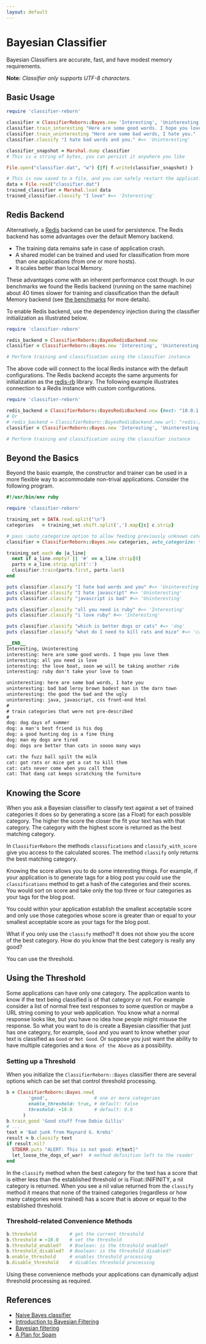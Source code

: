 ```yaml
---
layout: default
---
```


# Bayesian Classifier

Bayesian Classifiers are accurate, fast, and have modest memory requirements.

**Note:** *Classifier only supports UTF-8 characters.*

## Basic Usage

```ruby
require 'classifier-reborn'

classifier = ClassifierReborn::Bayes.new 'Interesting', 'Uninteresting'
classifier.train_interesting "Here are some good words. I hope you love them."
classifier.train_uninteresting "Here are some bad words, I hate you."
classifier.classify "I hate bad words and you." #=> 'Uninteresting'

classifier_snapshot = Marshal.dump classifier
# This is a string of bytes, you can persist it anywhere you like

File.open("classifier.dat", "w") {|f| f.write(classifier_snapshot) }

# This is now saved to a file, and you can safely restart the application
data = File.read("classifier.dat")
trained_classifier = Marshal.load data
trained_classifier.classify "I love" #=> 'Interesting'
```

## Redis Backend

Alternatively, a [Redis](https://redis.io/) backend can be used for persistence. The Redis backend has some advantages over the default Memory backend.

* The training data remains safe in case of application crash.
* A shared model can be trained and used for classification from more than one applications (from one or more hosts).
* It scales better than local Memory.

These advantages come with an inherent performance cost though.
In our benchmarks we found the Redis backend (running on the same machine) about 40 times slower for training and classification than the default Memory backend (see [the benchmarks](https://github.com/jekyll/classifier-reborn/pull/98) for more details).

To enable Redis backend, use the dependency injection during the classifier initialization as illustrated below.

```ruby
require 'classifier-reborn'

redis_backend = ClassifierReborn::BayesRedisBackend.new
classifier = ClassifierReborn::Bayes.new 'Interesting', 'Uninteresting', backend: redis_backend

# Perform training and classification using the classifier instance
```

The above code will connect to the local Redis instance with the default configurations.
The Redis backend accepts the same arguments for initialization as the [redis-rb](https://github.com/redis/redis-rb) library.
The following example illustrates connection to a Redis instance with custom configurations.

```ruby
require 'classifier-reborn'

redis_backend = ClassifierReborn::BayesRedisBackend.new {host: "10.0.1.1", port: 6380, db: 2}
# Or
# redis_backend = ClassifierReborn::BayesRedisBackend.new url: "redis://user:secret@10.0.1.1:6380/2"
classifier = ClassifierReborn::Bayes.new 'Interesting', 'Uninteresting', backend: redis_backend

# Perform training and classification using the classifier instance
```

## Beyond the Basics

Beyond the basic example, the constructor and trainer can be used in a more flexible way to accommodate non-trival applications.
Consider the following program.

```ruby
#!/usr/bin/env ruby

require 'classifier-reborn'

training_set = DATA.read.split("\n")
categories   = training_set.shift.split(',').map{|c| c.strip}

# pass :auto_categorize option to allow feeding previously unknown categories
classifier = ClassifierReborn::Bayes.new categories, auto_categorize: true

training_set.each do |a_line|
  next if a_line.empty? || '#' == a_line.strip[0]
  parts = a_line.strip.split(':')
  classifier.train(parts.first, parts.last)
end

puts classifier.classify "I hate bad words and you" #=> 'Uninteresting'
puts classifier.classify "I hate javascript" #=> 'Uninteresting'
puts classifier.classify "javascript is bad" #=> 'Uninteresting'

puts classifier.classify "all you need is ruby" #=> 'Interesting'
puts classifier.classify "i love ruby" #=> 'Interesting'

puts classifier.classify "which is better dogs or cats" #=> 'dog'
puts classifier.classify "what do I need to kill rats and mice" #=> 'cat'

__END__
Interesting, Uninteresting
interesting: here are some good words. I hope you love them
interesting: all you need is love
interesting: the love boat, soon we will be taking another ride
interesting: ruby don't take your love to town

uninteresting: here are some bad words, I hate you
uninteresting: bad bad leroy brown badest man in the darn town
uninteresting: the good the bad and the ugly
uninteresting: java, javascript, css front-end html
#
# train categories that were not pre-described
#
dog: dog days of summer
dog: a man's best friend is his dog
dog: a good hunting dog is a fine thing
dog: man my dogs are tired
dog: dogs are better than cats in soooo many ways

cat: the fuzz ball spilt the milk
cat: got rats or mice get a cat to kill them
cat: cats never come when you call them
cat: That dang cat keeps scratching the furniture
```

## Knowing the Score

When you ask a Bayesian classifier to classify text against a set of trained categories it does so by generating a score (as a Float) for each possible category.
The higher the score the closer the fit your text has with that category.
The category with the highest score is returned as the best matching category.

In `ClassifierReborn` the methods `classifications` and `classify_with_score` give you access to the calculated scores.
The method `classify` only returns the best matching category.

Knowing the score allows you to do some interesting things.
For example, if your application is to generate tags for a blog post you could use the `classifications` method to get a hash of the categories and their scores.
You would sort on score and take only the top three or four categories as your tags for the blog post.

You could within your application establish the smallest acceptable score and only use those categories whose score is greater than or equal to your smallest acceptable score as your tags for the blog post.

What if you only use the `classify` method?
It does not show you the score of the best category.
How do you know that the best category is really any good?

You can use the threshold.

## Using the Threshold

Some applications can have only one category.
The application wants to know if the text being classified is of that category or not.
For example consider a list of normal free text responses to some question or maybe a URL string coming to your web application.
You know what a normal response looks like, but you have no idea how people might misuse the response.
So what you want to do is create a Bayesian classifier that just has one category, for example, `Good` and you want to know whether your text is classified as `Good` or `Not Good`.
Or suppose you just want the ability to have multiple categories and a `None of the Above` as a possibility.

### Setting up a Threshold

When you initialize the `ClassifierReborn::Bayes` classifier there are several options which can be set that control threshold processing.

```ruby
b = ClassifierReborn::Bayes.new(
        'good',                 # one or more categories
        enable_threshold: true, # default: false
        threshold: -10.0        # default: 0.0
      )
b.train_good 'Good stuff from Dobie Gillis'
# ...
text = 'Bad junk from Maynard G. Krebs'
result = b.classify text
if result.nil?
  STDERR.puts "ALERT: This is not good: #{text}"
  let_loose_the_dogs_of_war!  # method definition left to the reader
end
```

In the `classify` method when the best category for the text has a score that is either less than the established threshold or is Float::INIFINITY, a nil category is returned.
When you see a nil value returned from the `classify` method it means that none of the trained categories (regardless or how many categories were trained) has a score that is above or equal to the established threshold.

### Threshold-related Convenience Methods

```ruby
b.threshold            # get the current threshold
b.threshold = -10.0    # set the threshold
b.threshold_enabled?   # Boolean: is the threshold enabled?
b.threshold_disabled?  # Boolean: is the threshold disabled?
b.enable_threshold     # enables threshold processing
b.disable_threshold    # disables threshold processing
```

Using these convenience methods your applications can dynamically adjust threshold processing as required.

## References

* [Naive Bayes classifier](https://en.wikipedia.org/wiki/Naive_Bayes_classifier)
* [Introduction to Bayesian Filtering](http://web.archive.org/web/20131205153329/http://www.process.com/precisemail/bayesian_filtering.htm)
* [Bayesian filtering](http://en.wikipedia.org/wiki/Bayesian_filtering)
* [A Plan for Spam](http://www.paulgraham.com/spam.html)
